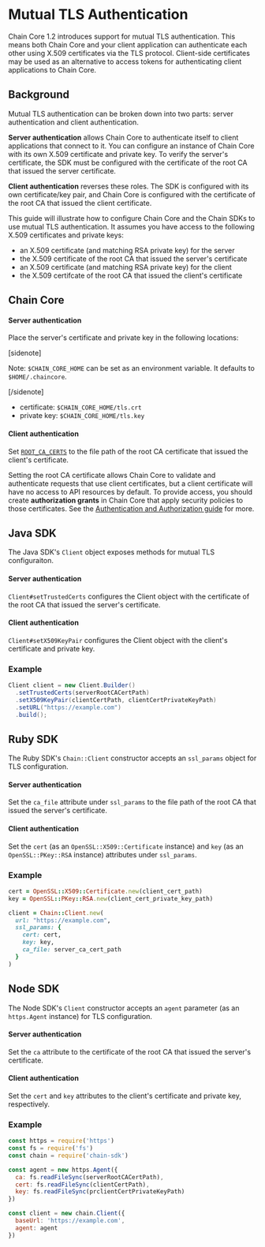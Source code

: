 # Mutual TLS Authentication

Chain Core 1.2 introduces support for mutual TLS authentication. This means both Chain Core and your client application can authenticate each other using X.509 certificates via the TLS protocol. Client-side certificates may be used as an alternative to access tokens for authenticating client applications to Chain Core.

## Background

Mutual TLS authentication can be broken down into two parts: server authentication and client authentication.

**Server authentication** allows Chain Core to authenticate itself to client applications that connect to it. You can configure an instance of Chain Core with its own X.509 certificate and private key. To verify the server's certificate, the SDK must be configured with the certificate of the root CA that issued the server certificate.

**Client authentication** reverses these roles. The SDK is configured with its own certificate/key pair, and Chain Core is configured with the certificate of the root CA that issued the client certificate.

This guide will illustrate how to configure Chain Core and the Chain SDKs to use mutual TLS authentication. It assumes you have access to the following X.509 certificates and private keys:

- an X.509 certificate (and matching RSA private key) for the server
- the X.509 certificate of the root CA that issued the server's certificate
- an X.509 certificate (and matching RSA private key) for the client
- the X.509 certifcate of the root CA that issued the client's certificate

## Chain Core

#### Server authentication

Place the server's certificate and private key in the following locations:

[sidenote]

Note: `$CHAIN_CORE_HOME` can be set as an environment variable. It defaults to `$HOME/.chaincore`.

[/sidenote]

- certificate: `$CHAIN_CORE_HOME/tls.crt`
- private key: `$CHAIN_CORE_HOME/tls.key`

#### Client authentication

Set [`ROOT_CA_CERTS`](../reference/cored.md#extended-functionality) to the file path of the root CA certificate that issued the client's certificate.

Setting the root CA certificate allows Chain Core to validate and authenticate requests that use client certificates, but a client certificate will have no access to API resources by default. To provide access, you should create **authorization grants** in Chain Core that apply security policies to those certificates. See the [Authentication and Authorization guide](authentication-and-authorization.md#authorization) for more.

## Java SDK

The Java SDK's `Client` object exposes methods for mutual TLS configuraiton.

#### Server authentication

`Client#setTrustedCerts` configures the Client object with the certificate of the root CA that issued the server's certificate.

#### Client authentication

`Client#setX509KeyPair` configures the Client object with the client's certificate and private key.

### Example

```java
Client client = new Client.Builder()
  .setTrustedCerts(serverRootCACertPath)
  .setX509KeyPair(clientCertPath, clientCertPrivateKeyPath)
  .setURL("https://example.com")
  .build();
```

## Ruby SDK

The Ruby SDK's `Chain::Client` constructor accepts an `ssl_params` object for TLS configuration.

#### Server authentication

Set the `ca_file` attribute under `ssl_params` to the file path of the root CA that issued the server's certificate.

#### Client authentication

Set the `cert` (as an `OpenSSL::X509::Certificate` instance) and `key` (as an `OpenSSL::PKey::RSA` instance) attributes under `ssl_params`.

### Example

```ruby
cert = OpenSSL::X509::Certificate.new(client_cert_path)
key = OpenSSL::PKey::RSA.new(client_cert_private_key_path)

client = Chain::Client.new(
  url: "https://example.com",
  ssl_params: {
    cert: cert,
    key: key,
    ca_file: server_ca_cert_path
  }
)
```

## Node SDK

The Node SDK's `Client` constructor accepts an `agent` parameter (as an `https.Agent` instance) for TLS configuration.

#### Server authentication

Set the `ca` attribute to the certificate of the root CA that issued the server's certificate.

#### Client authentication

Set the `cert` and `key` attributes to the client's certificate and private key, respectively.

### Example

```js
const https = require('https')
const fs = require('fs')
const chain = require('chain-sdk')

const agent = new https.Agent({
  ca: fs.readFileSync(serverRootCACertPath),
  cert: fs.readFileSync(clientCertPath),
  key: fs.readFileSync(prclientCertPrivateKeyPath)
})

const client = new chain.Client({
  baseUrl: 'https://example.com',
  agent: agent
})
```
